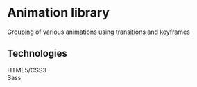 # Animation library

Grouping of various animations using transitions and keyframes

## Technologies

HTML5/CSS3 <br/>
Sass

